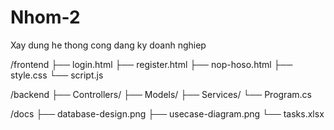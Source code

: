 # Nhom-2
Xay dung he thong cong dang ky doanh nghiep

/frontend
  ├── login.html
  ├── register.html
  ├── nop-hoso.html
  ├── style.css
  └── script.js

/backend
  ├── Controllers/
  ├── Models/
  ├── Services/
  └── Program.cs

/docs
  ├── database-design.png
  ├── usecase-diagram.png
  └── tasks.xlsx
